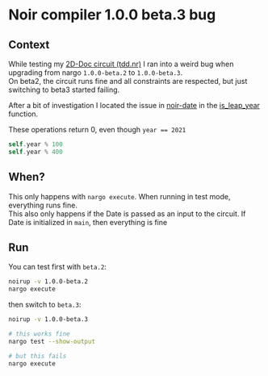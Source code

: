 # Noir compiler 1.0.0 beta.3 bug

## Context

While testing my [2D-Doc circuit (tdd.nr)](https://github.com/teddav/tdd.nr) I ran into a weird bug when upgrading from nargo `1.0.0-beta.2` to `1.0.0-beta.3`.  
On beta2, the circuit runs fine and all constraints are respected, but just switching to beta3 started failing.

After a bit of investigation I located the issue in [noir-date](https://github.com/madztheo/noir-date/) in the [is_leap_year](https://github.com/madztheo/noir-date/blob/bd05506dbb711b6336d9d61610df3f0e944f3779/src/lib.nr#L191) function.

These operations return 0, even though `year == 2021`

```rust
self.year % 100
self.year % 400
```

## When?

This only happens with `nargo execute`. When running in test mode, everything runs fine.  
This also only happens if the Date is passed as an input to the circuit. If Date is initialized in `main`, then everything is fine

## Run

You can test first with `beta.2`:

```bash
noirup -v 1.0.0-beta.2
nargo execute
```

then switch to `beta.3`:

```bash
noirup -v 1.0.0-beta.3

# this works fine
nargo test --show-output

# but this fails
nargo execute
```
